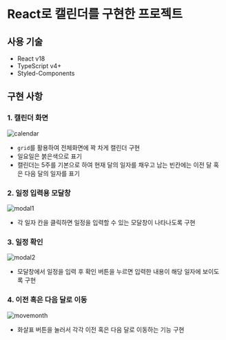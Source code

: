 # React로 캘린더를 구현한 프로젝트

## 사용 기술

- React v18
- TypeScript v4+
- Styled-Components

## 구현 사항

### 1. 캘린더 화면

![calendar](https://user-images.githubusercontent.com/66506477/164746481-ca3f091e-2fa9-4164-8e9f-4692f35a4e9a.png)

- `grid`를 활용하여 전체화면에 꽉 차게 캘린더 구현
- 일요일은 붉은색으로 표기
- 캘린더는 5주를 기본으로 하여 현재 달의 일자를 채우고 남는 빈칸에는 이전 달 혹은 다음 달의 일자를 표기

### 2. 일정 입력용 모달창

![modal1](https://user-images.githubusercontent.com/66506477/164747475-ab4b30ac-e5fd-4ae1-bfc2-6781558bb54d.gif)

- 각 일자 칸을 클릭하면 일정을 입력할 수 있는 모달창이 나타나도록 구현

### 3. 일정 확인

![modal2](https://user-images.githubusercontent.com/66506477/164748016-e7f2d2e2-6622-456c-8ed3-53137e928c62.gif)

- 모달창에서 일정을 입력 후 확인 버튼을 누르면 입력한 내용이 해당 일자에 보이도록 구현

### 4. 이전 혹은 다음 달로 이동

![movemonth](https://user-images.githubusercontent.com/66506477/165054839-76b3d68a-c2cb-4e67-a164-e4e62b98b0b5.gif)

- 화살표 버튼을 눌러서 각각 이전 혹은 다음 달로 이동하는 기능 구현
